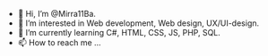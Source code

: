 - 👋 Hi, I’m @Mirra11Ba.
- 👀 I’m interested in Web development, Web design, UX/UI-design.
- 🌱 I’m currently learning C#, HTML, CSS, JS, PHP, SQL.
- 📫 How to reach me ...

<!---
Mirra11Ba/Mirra11Ba is a ✨ special ✨ repository because its `README.md` (this file) appears on your GitHub profile.
You can click the Preview link to take a look at your changes.
--->
